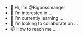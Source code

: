 - 👋 Hi, I’m @Bigbossmanger
- 👀 I’m interested in ...
- 🌱 I’m currently learning ...
- 💞️ I’m looking to collaborate on ...
- 📫 How to reach me ...

<!---
Bigbossmanger/Bigbossmanger is a ✨ special ✨ repository because its `README.md` (this file) appears on your GitHub profile.
You can click the Preview link to take a look at your changes.
--->
